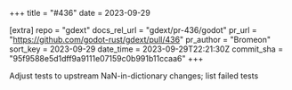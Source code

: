 +++
title = "#436"
date = 2023-09-29

[extra]
repo = "gdext"
docs_rel_url = "gdext/pr-436/godot"
pr_url = "https://github.com/godot-rust/gdext/pull/436"
pr_author = "Bromeon"
sort_key = 2023-09-29
date_time = 2023-09-29T22:21:30Z
commit_sha = "95f9588e5d1dff9a9111e07159c0b991b11ccaa6"
+++

Adjust tests to upstream NaN-in-dictionary changes; list failed tests

